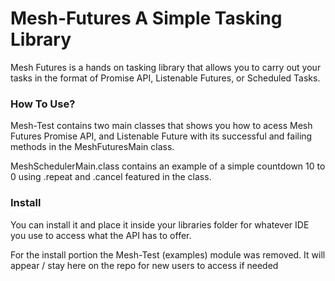 # Mesh-Futures A Simple Tasking Library

Mesh Futures is a hands on tasking library that allows you to carry out your tasks in the format of Promise API, Listenable Futures, or Scheduled Tasks.

### How To Use?

Mesh-Test contains two main classes that shows you how to acess Mesh Futures Promise API, and Listenable Future with its successful and failing 
methods in the MeshFuturesMain class.

MeshSchedulerMain.class contains an example of a simple countdown 10 to 0 using .repeat and .cancel featured in the class.

### Install

You can install it and place it inside your libraries folder for whatever IDE you use to access what the API has to offer.

For the install portion the Mesh-Test (examples) module was removed. It will appear / stay here on the repo for new users to access if needed



